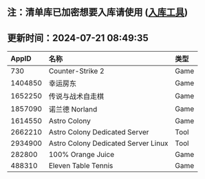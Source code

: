 ## 注：清单库已加密想要入库请使用 ([入库工具](https://github.com/BlankTMing/ManifestAutoUpdate/releases))

## 更新时间：2024-07-21 08:49:35
| AppID | 名称 | 类型  |
| :-------------------- | :----------------------------- | :----------- |
| 730 | Counter-Strike 2| Game |
| 1404850 | 幸运房东| Game |
| 1652250 | 传说与战术自走棋| Game |
| 1857090 | 诺兰德 Norland| Game |
| 1614550 | Astro Colony| Game |
| 2662210 | Astro Colony Dedicated Server| Tool |
| 2934900 | Astro Colony Dedicated Server Linux| Tool |
| 282800 | 100% Orange Juice| Game |
| 488310 | Eleven Table Tennis| Game |
